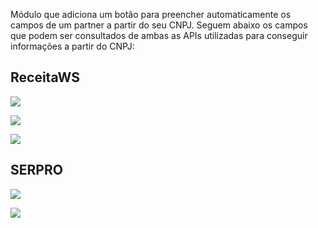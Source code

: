 Módulo que adiciona um botão para preencher automaticamente os campos de
um partner a partir do seu CNPJ. Seguem abaixo os campos que podem ser
consultados de ambas as APIs utilizadas para conseguir informações a
partir do CNPJ:

## ReceitaWS

![](../static/description/receita.png)

![](../static/description/receita1.png)

![](../static/description/receita2.png)

## SERPRO

![](../static/description/serpro.png)

![](../static/description/serpro1.png)

